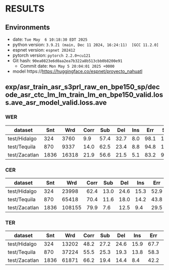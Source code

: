 <!-- Generated by scripts/utils/show_asr_result.sh -->
# RESULTS
## Environments
- date: `Tue May  6 10:18:30 EDT 2025`
- python version: `3.9.21 (main, Dec 11 2024, 16:24:11)  [GCC 11.2.0]`
- espnet version: `espnet 202412`
- pytorch version: `pytorch 2.2.0+cu121`
- Git hash: `90ea0823e6d0aa2ea7b322a8b513cbb0b8200e91`
  - Commit date: `Mon May 5 20:04:01 2025 +0000`
- model https://https://huggingface.co/espnet/proyecto_nahuatl

## exp/asr_train_asr_s3prl_raw_en_bpe150_sp/decode_asr_ctc_lm_lm_train_lm_en_bpe150_valid.loss.ave_asr_model_valid.loss.ave
### WER

|dataset|Snt|Wrd|Corr|Sub|Del|Ins|Err|S.Err|
|---|---|---|---|---|---|---|---|---|
|test/Hidalgo|324|3760|9.9|57.4|32.7|8.0|98.1|100.0|
|test/Tequila|870|9337|14.0|62.5|23.4|8.8|94.8|100.0|
|test/Zacatlan|1836|16318|21.9|56.6|21.5|5.1|83.2|99.6|

### CER

|dataset|Snt|Wrd|Corr|Sub|Del|Ins|Err|S.Err|
|---|---|---|---|---|---|---|---|---|
|test/Hidalgo|324|23998|62.4|13.0|24.6|15.3|52.9|100.0|
|test/Tequila|870|65418|70.4|11.6|18.0|14.2|43.8|100.0|
|test/Zacatlan|1836|108155|79.9|7.6|12.5|9.4|29.5|99.6|

### TER

|dataset|Snt|Wrd|Corr|Sub|Del|Ins|Err|S.Err|
|---|---|---|---|---|---|---|---|---|
|test/Hidalgo|324|13202|48.2|27.2|24.6|15.9|67.7|100.0|
|test/Tequila|870|37224|55.5|25.3|19.3|13.8|58.3|100.0|
|test/Zacatlan|1836|61871|66.2|19.4|14.4|8.4|42.2|99.6|

